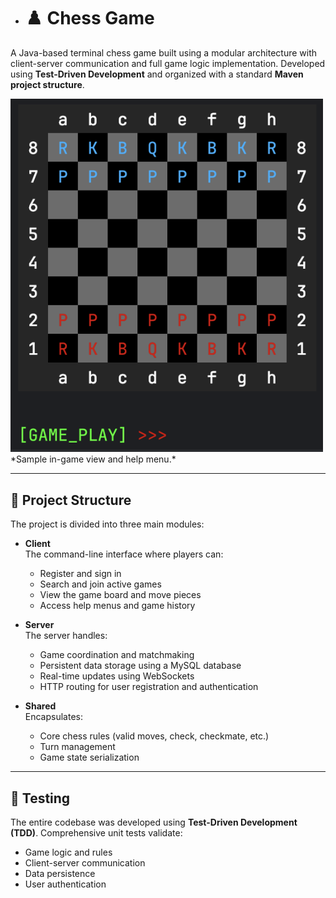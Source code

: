 * # ♟️ Chess Game

A Java-based terminal chess game built using a modular architecture with client-server communication and full game logic implementation. Developed using **Test-Driven Development** and organized with a standard **Maven project structure**.

<img src="images/chess-screenshot.png" alt="Chess Board Screenshot" width="500"/>
*Sample in-game view and help menu.*

---

## 🧩 Project Structure

The project is divided into three main modules:

- **Client**  
  The command-line interface where players can:
  - Register and sign in
  - Search and join active games
  - View the game board and move pieces
  - Access help menus and game history

- **Server**  
  The server handles:
  - Game coordination and matchmaking
  - Persistent data storage using a MySQL database
  - Real-time updates using WebSockets
  - HTTP routing for user registration and authentication

- **Shared**  
  Encapsulates:
  - Core chess rules (valid moves, check, checkmate, etc.)
  - Turn management
  - Game state serialization

---

## 🧪 Testing

The entire codebase was developed using **Test-Driven Development (TDD)**. Comprehensive unit tests validate:
- Game logic and rules
- Client-server communication
- Data persistence
- User authentication
